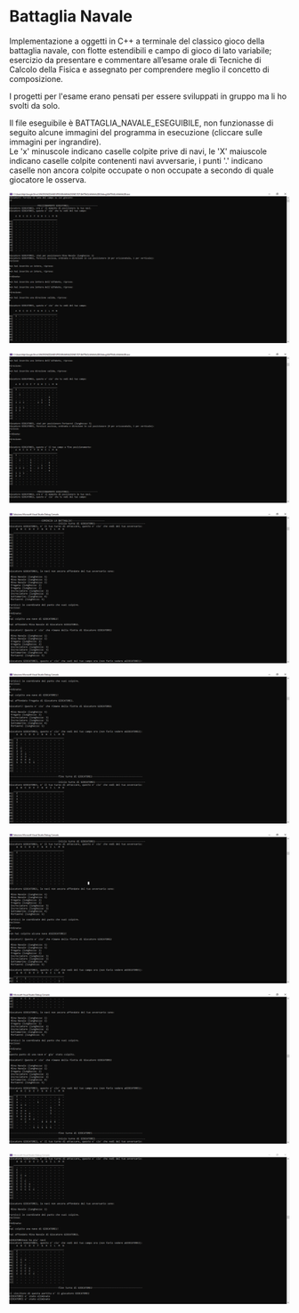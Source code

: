# Battaglia Navale

Implementazione a oggetti in C++ a terminale del classico gioco della battaglia navale, con flotte estendibili e campo di gioco di lato variabile; esercizio da presentare e commentare all’esame orale di Tecniche di Calcolo della Fisica e assegnato per comprendere meglio il concetto di composizione.  
  
I progetti per l'esame erano pensati per essere sviluppati in gruppo ma li ho svolti da solo.

Il file eseguibile è BATTAGLIA_NAVALE_ESEGUIBILE, non funzionasse di seguito alcune immagini del programma in esecuzione (cliccare sulle immagini per ingrandire).  
Le 'x' minuscole indicano caselle colpite prive di navi, le 'X' maiuscole indicano caselle colpite contenenti navi avversarie, i punti '.' indicano caselle non ancora colpite occupate o non occupate a secondo di quale giocatore le osserva.

![alt text](https://github.com/EugenioDiPaola/Battaglia-Navale/blob/master/Screenshots%20terminale/screenshot%20terminale%200.PNG?raw=true)

![alt text](https://github.com/EugenioDiPaola/Battaglia-Navale/blob/master/Screenshots%20terminale/screenshot%20terminale%201.PNG?raw=true)

![alt text](https://github.com/EugenioDiPaola/Battaglia-Navale/blob/master/Screenshots%20terminale/screenshot%20terminale%203.PNG?raw=true)

![alt text](https://github.com/EugenioDiPaola/Battaglia-Navale/blob/master/Screenshots%20terminale/screenshot%20terminale%202.PNG?raw=true)

![alt text](https://github.com/EugenioDiPaola/Battaglia-Navale/blob/master/Screenshots%20terminale/screenshot%20terminale%204.PNG?raw=true)

![alt text](https://github.com/EugenioDiPaola/Battaglia-Navale/blob/master/Screenshots%20terminale/screenshot%20terminale%205.PNG?raw=true)

![alt text](https://github.com/EugenioDiPaola/Battaglia-Navale/blob/master/Screenshots%20terminale/screenshot%20terminale%206.PNG?raw=true)

